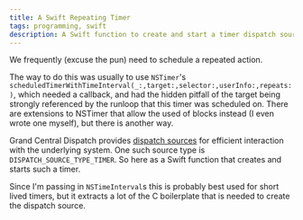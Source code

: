 ```yaml
---
title: A Swift Repeating Timer
tags: programming, swift
description: A Swift function to create and start a timer dispatch source.
---
```


We frequently (excuse the pun) need to schedule a repeated action.

The way to do this was usually to use `NSTimer`'s
`scheduledTimerWithTimeInterval(_:,target:,selector:,userInfo:,repeats:)`, which
needed a callback, and had the hidden pitfall of the target being strongly
referenced by the runloop that this timer was scheduled on. There are extensions
to NSTimer that allow the used of blocks instead (I even wrote one myself), but
there is another way.

Grand Central Dispatch provides
[dispatch sources](https://developer.apple.com/library/mac/documentation/General/Conceptual/ConcurrencyProgrammingGuide/GCDWorkQueues/GCDWorkQueues.html)
for efficient interaction with the underlying system. One such source type is
`DISPATCH_SOURCE_TYPE_TIMER`. So here as a Swift function that creates and
starts such a timer.

<script src="https://gist.github.com/Abizern/a81f31a75e1ad98ff80d.js"></script>

Since I'm passing in `NSTimeInterval`s this is probably best used for short
lived timers, but it extracts a lot of the C boilerplate that is needed to
create the dispatch source.



